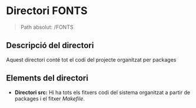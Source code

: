 # Directori FONTS

> Path absolut: /FONTS

## Descripció del directori
Aquest directori conté tot el codi del projecte organitzat per packages

## Elements del directori

- **Directori src:**
  Hi ha tots els fitxers codi del sistema organitzat a partir de packages i el fitxer *Makefile*.